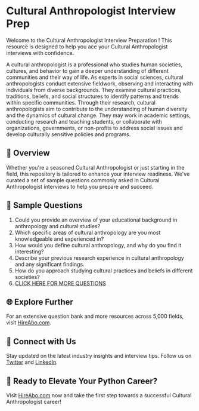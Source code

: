 # Cultural Anthropologist Interview Prep

Welcome to the Cultural Anthropologist Interview Preparation ! This resource is designed to help you ace your Cultural Anthropologist interviews with confidence.

A cultural anthropologist is a professional who studies human societies, cultures, and behavior to gain a deeper understanding of different communities and their way of life. As experts in social sciences, cultural anthropologists conduct extensive fieldwork, observing and interacting with individuals from diverse backgrounds. They examine cultural practices, traditions, beliefs, and social structures to identify patterns and trends within specific communities. Through their research, cultural anthropologists aim to contribute to the understanding of human diversity and the dynamics of cultural change. They may work in academic settings, conducting research and teaching students, or collaborate with organizations, governments, or non-profits to address social issues and develop culturally sensitive policies and programs.

## 🚀 Overview

Whether you're a seasoned Cultural Anthropologist or just starting in the field, this repository is tailored to enhance your interview readiness. We've curated a set of sample questions commonly asked in Cultural Anthropologist interviews to help you prepare and succeed.

## 📝 Sample Questions

1. Could you provide an overview of your educational background in anthropology and cultural studies?
2. Which specific areas of cultural anthropology are you most knowledgeable and experienced in?
3. How would you define cultural anthropology, and why do you find it interesting?
4. Describe your previous research experience in cultural anthropology and any significant findings.
5. How do you approach studying cultural practices and beliefs in different societies?
6. [CLICK HERE FOR MORE QUESTIONS](https://hireabo.com/job/7_2_1/Cultural%20Anthropologist)

## 🌐 Explore Further

For an extensive question bank and more resources across 5,000 fields, visit [HireAbo.com](https://www.hireabo.com).

## 📱 Connect with Us

Stay updated on the latest industry insights and interview tips. Follow us on [Twitter](https://twitter.com/hireabo) and [LinkedIn](https://www.linkedin.com/in/hire-abo-3609972a8/).

## 🚀 Ready to Elevate Your Python Career?

Visit [HireAbo.com](https://www.hireabo.com) now and take the first step towards a successful Cultural Anthropologist career!